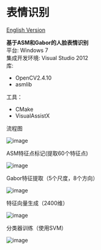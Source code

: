 # 表情识别

[English Version](https://github.com/flyingzhao/FacialExpressionDetection/blob/master/English.md)

<strong>基于ASM和Gabor的人脸表情识别</strong><br>
平台: Windows 7<br>
集成开发环境: Visual Studio 2012<br>
库: 
<ul>
<li>OpenCV2.4.10</li>
<li>asmlib</li>
</ul>
工具：
<ul>
<li>CMake</li>
<li>VisualAssistX</li>
</ul>

流程图<br/>

![image](https://github.com/flyingzhao/livenessDetection/blob/master/demo/diagram.png)<br>

ASM特征点标记(提取60个特征点)<br>

![image](https://github.com/flyingzhao/livenessDetection/blob/master/demo/ASMModel.PNG)<br>

Gabor特征提取（5个尺度，8个方向）<br/>

![image](https://github.com/flyingzhao/livenessDetection/blob/master/demo/6.PNG)<br>

特征向量生成（2400维）<br/>

![image](https://github.com/flyingzhao/livenessDetection/blob/master/demo/feature.PNG)<br>

分类器训练（使用SVM）<br/>

![image](https://github.com/flyingzhao/livenessDetection/blob/master/demo/svm.PNG)<br>
